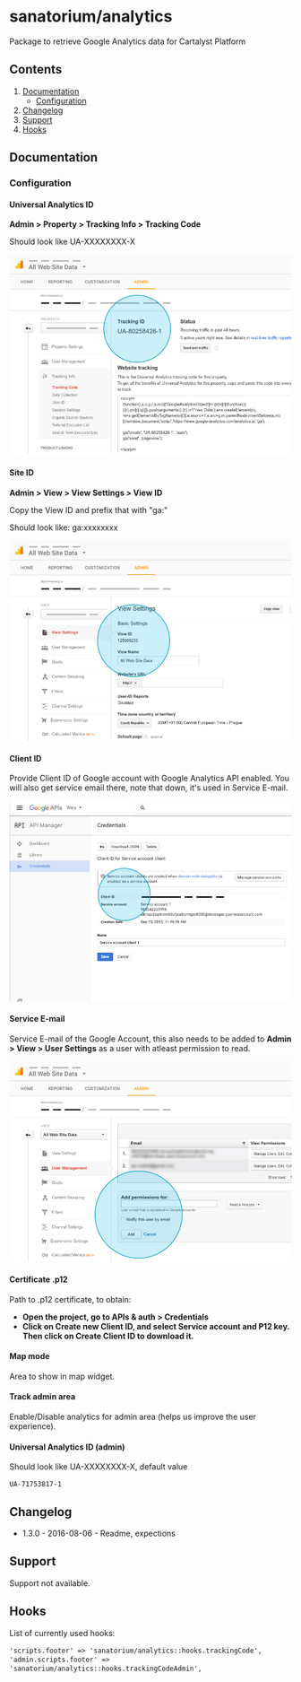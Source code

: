 # sanatorium/analytics

Package to retrieve Google Analytics data for Cartalyst Platform

## Contents

1. [Documentation](#documentation)
    - [Configuration](#configuration)
2. [Changelog](#changelog)
3. [Support](#support)
4. [Hooks](#hooks)

## Documentation

### Configuration

#### Universal Analytics ID

**Admin > Property > Tracking Info > Tracking Code**

Should look like UA-XXXXXXXX-X

![Universal Analytics ID](docs/img/Analytics1.png)

#### Site ID

**Admin > View > View Settings > View ID**

Copy the View ID and prefix that with "ga:"

Should look like: ga:xxxxxxxx

![Site ID](docs/img/Analytics2.png)
 
#### Client ID

Provide Client ID of Google account with Google Analytics API enabled. You will also get service email there, note that down, it's used in Service E-mail.

![Client ID](docs/img/Analytics3.png)

#### Service E-mail

Service E-mail of the Google Account, this also needs to be added to **Admin > View > User Settings** as a user with atleast permission to read.

![Service E-mail](docs/img/Analytics4.png)

#### Certificate .p12

Path to .p12 certificate, to obtain:

- **Open the project, go to APIs & auth > Credentials**
- **Click on Create new Client ID, and select Service account and P12 key. Then click on Create Client ID to download it.**

#### Map mode

Area to show in map widget.

#### Track admin area

Enable/Disable analytics for admin area (helps us improve the user experience).

#### Universal Analytics ID (admin)

Should look like UA-XXXXXXXX-X, default value

    UA-71753817-1

## Changelog

- 1.3.0 - 2016-08-06 - Readme, expections

## Support

Support not available.

## Hooks

List of currently used hooks:

    'scripts.footer' => 'sanatorium/analytics::hooks.trackingCode',
    'admin.scripts.footer' => 'sanatorium/analytics::hooks.trackingCodeAdmin',
    